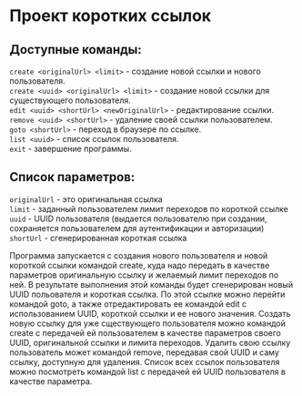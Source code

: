 # Проект коротких ссылок

## Доступные команды:

`create <originalUrl> <limit>` - создание новой ссылки и нового пользователя.  
`create <uuid> <originalUrl> <limit>` - создание новой ссылки для существующего пользователя.  
`edit <uuid> <shortUrl> <newOriginalUrl>` - редактирование ссылки.  
`remove <uuid> <shortUrl>` - удаление своей ссылки пользователем.  
`goto <shortUrl>` - переход в браузере по ссылке.  
`list <uuid>` - cписок ссылок пользователя.  
`exit` - завершение программы.

## Список параметров:

`originalUrl` - это оригинальная ссылка  
`limit` - заданный пользователем лимит переходов по короткой ссылке  
`uuid` - UUID пользователя (выдается пользователю при создании, сохраняется пользователем для аутентификации и авторизации)  
`shortUrl` - сгенерированная короткая ссылка

Программа запускается с создания нового пользователя и новой короткой ссылки командой create, 
куда надо передать в качестве параметров оригинальную ссылку и желаемый лимит переходов по ней.
В результате выполнения этой команды будет сгенерирован новый UUID польователя и короткая ссылка.
По этой ссылке можно перейти командой goto, а также отредактировать ее командой edit с использованием UUID,
короткой ссылки и ее нового значения. Создать новую ссылку для уже сществующего пользователя можно командой
create с передачей ей пользователем в качестве параметров своего UUID, оригинальной ссылки и лимита переходов.
Удалить свою ссылку пользователь может командой remove, передавая свой UUID и саму ссылку, доступную для удаления.
Список всех ссылок пользователя можно посмотреть командой list с передачей ей UUID пользователя в качестве параметра.